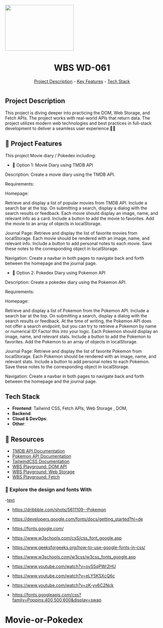 <img src="https://wordpress.startsteps.org/wp-content/uploads/2021/05/standard_colour_cutout_text_icon.png" alt="" align="center" width="225" height="150"><h1 align="center">WBS WD-061</h1>

<p align="center"><a href="#project-description">Project Description</a> - <a href="#key-features">Key Features</a> - <a href="#technology-stack">Tech Stack</a></p>

<img src="" alt="" align="center" width="auto" height="auto">

## Project Description

This project is diving deeper into practicing the DOM, Web Storage, and Fetch APIs. The project works with real-world APIs that return data.
The project utilizes modern web technologies and best practices in full-stack development to deliver a seamless user experience.🎈😀

## 📌 Project Features

This project Movie diary / Pokedex including:

- 📝 Option 1: Movie Diary using TMDB API

Description: Create a movie diary using the TMDB API.

Requirements:

Homepage:

Retrieve and display a list of popular movies from TMDB API.
Include a search bar at the top.
On submitting a search, display a dialog with the search results or feedback.
Each movie should display an image, name, and relevant info as a card.
Include a button to add the movie to favorites.
Add the movie to an array of objects in localStorage.

Journal Page:
Retrieve and display the list of favorite movies from localStorage.
Each movie should be rendered with an image, name, and relevant info.
Include a button to add personal notes to each movie.
Save these notes to the corresponding object in localStorage.

Navigation:
Create a navbar in both pages to navigate back and forth between the homepage and the journal page.

- 📝 Option 2: Pokedex Diary using Pokemon API

Description: Create a pokedex diary using the Pokemon API.

Requirements:

Homepage:

Retrieve and display a list of Pokemon from the Pokemon API.
Include a search bar at the top.
On submitting a search, display a dialog with the search results or feedback.
At the time of writing, the Pokemon API does not offer a search endpoint, but you can try to retrieve a Pokemon by name or numerical ID! Factor this into your logic.
Each Pokemon should display an image, name, and relevant stats.
Include a button to add the Pokemon to favorites.
Add the Pokemon to an array of objects in localStorage.

Journal Page:
Retrieve and display the list of favorite Pokemon from localStorage.
Each Pokemon should be rendered with an image, name, and relevant stats.
Include a button to add personal notes to each Pokemon.
Save these notes to the corresponding object in localStorage.

Navigation:
Create a navbar in both pages to navigate back and forth between the homepage and the journal page.

## Tech Stack

- **Frontend**: Tailwind CSS, Fetch APIs, Web Storage , DOM,
- **Backend**:
- **Cloud & DevOps**:
- **Other**:

## 📌 Resources

- [TMDB API Documentation](https://developer.themoviedb.org/docs/getting-started)
- [Pokemon API Documentation](https://pokeapi.co/)
- [TailwindCSS Documentation](https://tailwindcss.com/docs/installation/using-vite)
- [WBS Playground: DOM API](https://playground.wbscod.in/static/web-apis-dom/1)
- [WBS Playground: Web Storage](https://playground.wbscod.in/static/web-apis-storage/1)
- [WBS Playground: Fetch](https://playground.wbscod.in/static/web-apis-fetch/1)

### 📌 Explore the design and fonts With
 -[text](https://dribbble.com/shots/5611109--Pokemon)
- https://dribbble.com/shots/5611109--Pokemon
- https://developers.google.com/fonts/docs/getting_started?hl=de
- https://fonts.google.com/
- https://www.w3schools.com/csS/css_font_google.asp
- https://www.geeksforgeeks.org/how-to-use-google-fonts-in-css/
- https://www.w3schools.com/w3css/w3css_fonts_google.asp

- https://www.youtube.com/watch?v=ovS5qPWr2HU
- https://www.youtube.com/watch?v=eLY5KSXcQ6c
- https://www.youtube.com/watch?v=zK-yy6C2Nck

- https://fonts.googleapis.com/css?family=Poppins:400,500,600&display=swap

# Movie-or-Pokedex
